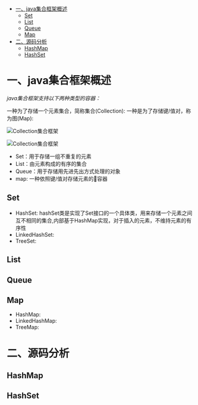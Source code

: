 <!-- TOC -->

- [一、java集合框架概述](#一java集合框架概述)
    - [Set](#set)
    - [List](#list)
    - [Queue](#queue)
    - [Map](#map)
- [二、源码分析](#二源码分析)
    - [HashMap](#hashmap)
    - [HashSet](#hashset)

<!-- /TOC -->
# 一、java集合框架概述 #

*java集合框架支持以下两种类型的容器：*

一种为了存储一个元素集合，简称集合(Collection): 
一种是为了存储键/值对，称为图(Map):

![Collection集合框架](https://github.com/Aroue/Lee-notes/blob/master/images/Collection.png)

![Collection集合框架](https://github.com/Aroue/Lee-notes/blob/master/images/Map.png)

* Set：用于存储一组不重复的元素
* List：由元素构成的有序的集合
* Queue：用于存储用先进先出方式处理的对象
* map: 一种依照键/值对存储元素的容器

## Set ##
* HashSet: hashSet类是实现了Set接口的一个具体类，用来存储一个元素之间互不相同的集合,内部基于HashMap实现，对于插入的元素，不维持元素的有序性
* LinkedHashSet: 
* TreeSet: 

## List ##

## Queue ##

## Map ##
* HashMap: 
* LinkedHashMap: 
* TreeMap:

# 二、源码分析 #

## HashMap ##

## HashSet ##

